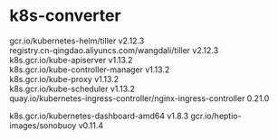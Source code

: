 # k8s-converter


gcr.io/kubernetes-helm/tiller                                    v2.12.3      
registry.cn-qingdao.aliyuncs.com/wangdali/tiller                 v2.12.3      
k8s.gcr.io/kube-apiserver                                        v1.13.2      
k8s.gcr.io/kube-controller-manager                               v1.13.2      
k8s.gcr.io/kube-proxy                                            v1.13.2      
k8s.gcr.io/kube-scheduler                                        v1.13.2      
quay.io/kubernetes-ingress-controller/nginx-ingress-controller   0.21.0       



k8s.gcr.io/kubernetes-dashboard-amd64      v1.8.3
gcr.io/heptio-images/sonobuoy              v0.11.4